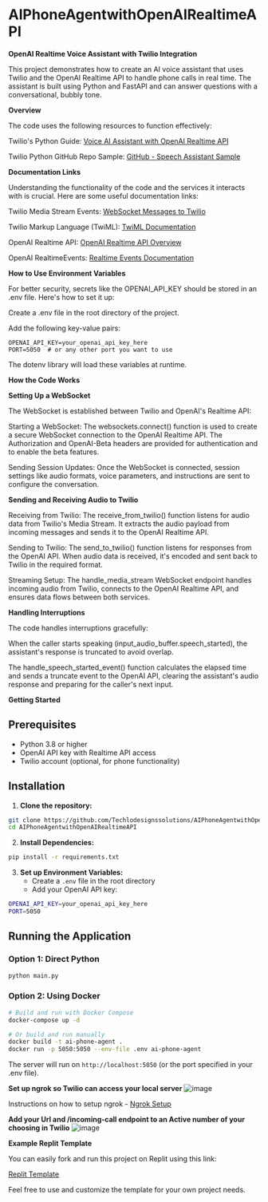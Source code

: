 # AIPhoneAgentwithOpenAIRealtimeAPI

**OpenAI Realtime Voice Assistant with Twilio Integration**

This project demonstrates how to create an AI voice assistant that uses Twilio and the OpenAI Realtime API to handle phone calls in real time. The assistant is built using Python and FastAPI and can answer questions with a conversational, bubbly tone.

**Overview**

The code uses the following resources to function effectively:

Twilio's Python Guide: [Voice AI Assistant with OpenAI Realtime API]( https://www.twilio.com/en-us/blog/voice-ai-assistant-openai-realtime-api-python)

Twilio Python GitHub Repo Sample: [GitHub - Speech Assistant Sample](https://github.com/twilio-samples/speech-assistant-openai-realtime-api-python)

**Documentation Links**

Understanding the functionality of the code and the services it interacts with is crucial. Here are some useful documentation links:

Twilio Media Stream Events: [WebSocket Messages to Twilio](https://www.twilio.com/docs/voice/media-streams/websocket-messages)

Twilio Markup Language (TwiML): [TwiML Documentation](https://www.twilio.com/docs/voice/twiml)

OpenAI Realtime API: [OpenAI Realtime API Overview](https://platform.openai.com/docs/guides/realtime/overview)

OpenAI RealtimeEvents: [Realtime Events Documentation](https://platform.openai.com/docs/api-reference/realtime)

**How to Use Environment Variables**

For better security, secrets like the OPENAI_API_KEY should be stored in an .env file. Here's how to set it up:

Create a .env file in the root directory of the project.

Add the following key-value pairs:

```
OPENAI_API_KEY=your_openai_api_key_here
PORT=5050  # or any other port you want to use
```

The dotenv library will load these variables at runtime.

**How the Code Works**

**Setting Up a WebSocket**

The WebSocket is established between Twilio and OpenAI's Realtime API:

Starting a WebSocket: The websockets.connect() function is used to create a secure WebSocket connection to the OpenAI Realtime API. The Authorization and OpenAI-Beta headers are provided for authentication and to enable the beta features.

Sending Session Updates: Once the WebSocket is connected, session settings like audio formats, voice parameters, and instructions are sent to configure the conversation.

**Sending and Receiving Audio to Twilio**

Receiving from Twilio: The receive_from_twilio() function listens for audio data from Twilio's Media Stream. It extracts the audio payload from incoming messages and sends it to the OpenAI Realtime API.

Sending to Twilio: The send_to_twilio() function listens for responses from the OpenAI API. When audio data is received, it's encoded and sent back to Twilio in the required format.

Streaming Setup: The handle_media_stream WebSocket endpoint handles incoming audio from Twilio, connects to the OpenAI Realtime API, and ensures data flows between both services.

**Handling Interruptions**

The code handles interruptions gracefully:

When the caller starts speaking (input_audio_buffer.speech_started), the assistant's response is truncated to avoid overlap.

The handle_speech_started_event() function calculates the elapsed time and sends a truncate event to the OpenAI API, clearing the assistant's audio response and preparing for the caller's next input.

**Getting Started**

## Prerequisites

- Python 3.8 or higher
- OpenAI API key with Realtime API access
- Twilio account (optional, for phone functionality)

## Installation

1. **Clone the repository:**
```sh
git clone https://github.com/Techlodesignssolutions/AIPhoneAgentwithOpenAIRealtimeAPI.git
cd AIPhoneAgentwithOpenAIRealtimeAPI
```

2. **Install Dependencies:**
```sh
pip install -r requirements.txt
```

3. **Set up Environment Variables:**
   - Create a `.env` file in the root directory
   - Add your OpenAI API key:
```sh
OPENAI_API_KEY=your_openai_api_key_here
PORT=5050
```

## Running the Application

### Option 1: Direct Python
```sh
python main.py
```

### Option 2: Using Docker
```sh
# Build and run with Docker Compose
docker-compose up -d

# Or build and run manually
docker build -t ai-phone-agent .
docker run -p 5050:5050 --env-file .env ai-phone-agent
```

The server will run on `http://localhost:5050` (or the port specified in your .env file).

**Set up ngrok so Twilio can access your local server**
![image](https://github.com/user-attachments/assets/510ecf96-ae94-4519-ab7d-6527f84df8b2)

Instructions on how to setup ngrok - [Ngrok Setup](https://ngrok.com/docs/getting-started/)


**Add your Url and /incoming-call endpoint to an Active number of your choosing in Twilio**
![image](https://github.com/user-attachments/assets/9e5b1235-bc3c-41f6-af4b-590bf36ff0eb)



**Example Replit Template**

You can easily fork and run this project on Replit using this link:

[Replit Template](https://replit.com/@AlozieIgbokwe2/OpenAI-Realtime-Assisstant)

Feel free to use and customize the template for your own project needs.

